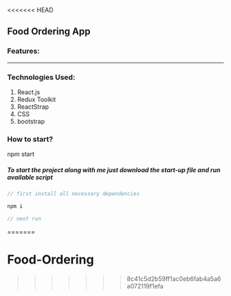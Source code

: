 <<<<<<< HEAD
## Food Ordering App

### Features:

---

### Technologies Used:

1. React.js
2. Redux Toolkit
3. ReactStrap
4. CSS
5. bootstrap

### How to start?
npm start
##### To start the project along with me just download the start-up file and run available script

```javascript
// first install all necessary dependencies

npm i

// next run


```
=======
# Food-Ordering
>>>>>>> 8c41c5d2b59ff1ac0eb6fab4a5a6a072119f1efa

